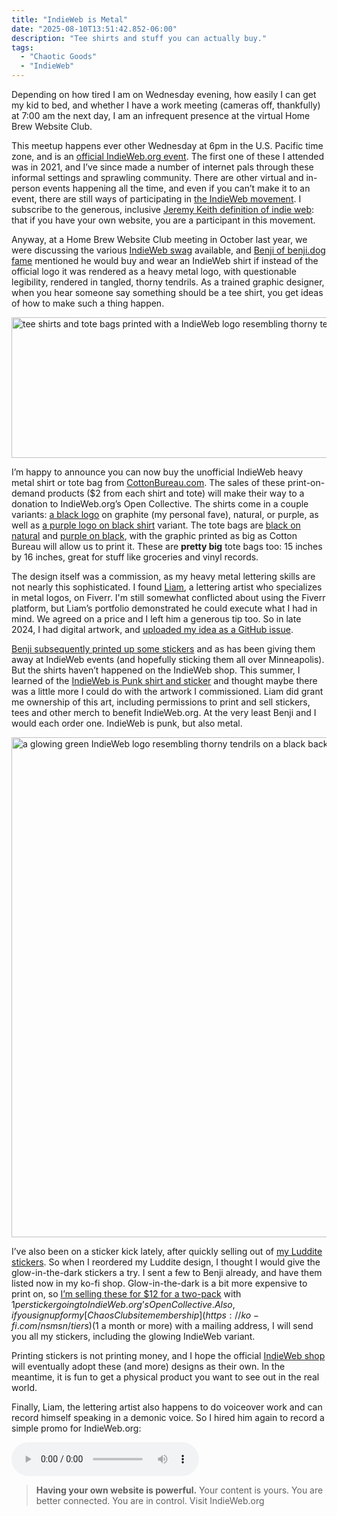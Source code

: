 ```yaml
---
title: "IndieWeb is Metal"
date: "2025-08-10T13:51:42.852-06:00"
description: "Tee shirts and stuff you can actually buy."
tags:
  - "Chaotic Goods"
  - "IndieWeb"
---
```


Depending on how tired I am on Wednesday evening, how easily I can get my kid to bed, and whether I have a work meeting (cameras off, thankfully) at 7:00 am the next day, I am an infrequent presence at the virtual Home Brew Website Club.

This meetup happens ever other Wednesday at 6pm in the U.S. Pacific time zone, and is an [official IndieWeb.org event](https://events.indieweb.org/). The first one of these I attended was in 2021, and I’ve since made a number of internet pals through these informal settings and sprawling community. There are other virtual and in-person events happening all the time, and even if you can’t make it to an event, there are still ways of participating in [the IndieWeb movement](https://indieweb.org/). I subscribe to the generous, inclusive [Jeremy Keith definition of indie web](https://adactio.com/journal/tags/indiewebcamp): that if you have your own website, you are a participant in this movement.

Anyway, at a Home Brew Website Club meeting in October last year, we were discussing the various [IndieWeb swag](https://indieweb.org/swag) available, and [Benji of benji.dog fame](https://benji.dog/) mentioned he would buy and wear an IndieWeb shirt if instead of the official logo it was rendered as a heavy metal logo, with questionable legibility, rendered in tangled, thorny tendrils. As a trained graphic designer, when you hear someone say something should be a tee shirt, you get ideas of how to make such a thing happen.

<img src="/img/post-images/2025-indieweb-is-metal-cb-products.jpg" alt="tee shirts and tote bags printed with a IndieWeb logo resembling thorny tendrils in black and dark purple" loading="lazy" width="800" height="225">

I’m happy to announce you can now buy the unofficial IndieWeb heavy metal shirt or tote bag from [CottonBureau.com](https://cottonbureau.com/people/nick-simson). The sales of these print-on-demand products ($2 from each shirt and tote) will make their way to a donation to IndieWeb.org’s Open Collective. The shirts come in a couple variants: [a black logo](https://cottonbureau.com/p/2RF754/shirt/indieweb-is-metal) on graphite (my personal fave), natural, or purple, as well as [a purple logo on black shirt](https://cottonbureau.com/p/SAGWTG/shirt/indieweb-is-metal-purple-on-black) variant. The tote bags are [black on natural](https://cottonbureau.com/p/476ZPW/tote/indieweb-is-metal) and [purple on black](https://cottonbureau.com/p/PK5UV6/tote/indieweb-is-metal-purple-on-black), with the graphic printed as big as Cotton Bureau will allow us to print it. These are **pretty big** tote bags too: 15 inches by 16 inches, great for stuff like groceries and vinyl records.

The design itself was a commission, as my heavy metal lettering skills are not nearly this sophisticated. I found [Liam](https://www.fiverr.com/neon_cacti), a lettering artist who specializes in metal logos, on Fiverr. I'm still somewhat conflicted about using the Fiverr platform, but Liam’s portfolio demonstrated he could execute what I had in mind. We agreed on a price and I left him a generous tip too. So in late 2024, I had digital artwork, and [uploaded my idea as a GitHub issue](https://github.com/indieweb/branding/issues/17).

[Benji subsequently printed up some stickers](https://www.benji.dog/notes/1733601983/) and as has been giving them away at IndieWeb events (and hopefully sticking them all over Minneapolis). But the shirts haven’t happened on the IndieWeb shop. This summer, I learned of the [IndieWeb is Punk shirt and sticker](https://jimmitchell.org/2025/06/19/indieweb-is-punk-indeed/) and thought maybe there was a little more I could do with the artwork I commissioned. Liam did grant me ownership of this art, including permissions to print and sell stickers, tees and other merch to benefit IndieWeb.org. At the very least Benji and I would each order one. IndieWeb is punk, but also metal.

<img src="/img/post-images/2025-indieweb-glowing.jpg" alt="a glowing green IndieWeb logo resembling thorny tendrils on a black background" loading="lazy" width="800" height="800">

I’ve also been on a sticker kick lately, after quickly selling out of [my Luddite stickers](https://nicks.im/notes/2025-08-02-luddite-stickers). So when I reordered my Luddite design, I thought I would give the glow-in-the-dark stickers a try. I sent a few to Benji already, and have them listed now in my ko-fi shop. Glow-in-the-dark is a bit more expensive to print on, so [I’m selling these for $12 for a two-pack](https://ko-fi.com/s/a4d98e4503) with $1 per sticker going to IndieWeb.org’s Open Collective. Also, if you sign up for my [Chaos Club site membership](https://ko-fi.com/nsmsn/tiers) ($1 a month or more) with a mailing address, I will send you all my stickers, including the glowing IndieWeb variant.

Printing stickers is not printing money, and I hope the official [IndieWeb shop](https://indieweb.printful.me/) will eventually adopt these (and more) designs as their own. In the meantime, it is fun to get a physical product you want to see out in the real world.

Finally,  Liam, the lettering artist also happens to do voiceover work and can record himself speaking in a demonic voice. So I hired him again to record a simple promo for IndieWeb.org:

<audio controls>
  <source src="/assets/mp3/indieweb-demon.mp3" type="audio/mpeg" />
  Your browser does not support the audio element.
</audio>

> **Having your own website is powerful.** Your content is yours. You are better connected. You are in control. Visit IndieWeb.org
